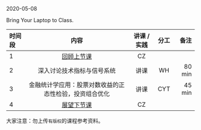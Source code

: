 2020-05-08

Bring Your Laptop to Class. 

| 时间段 |  内容    | 讲课 / 实践 |  分工  |备注       |
| :---|   :----:   |   :----:    | :----: | ---: |
|  1  | [回顾上节课](../WW11/WW11-Plan.md)    |  CZ   |        |        |
|  2  | 深入讨论技术指标与信号系统  |  讲课   |    WH     |   80 min    |
|  3  | 金融统计学应用：股票对数收益的正态性检验，投资组合优化  | 讲课  |   CYT   |  45 min  |  
|  4  | [展望下节课](../WW13/WW13-Plan.md)     |  CZ   |      |        |


大家注意：勿上传``有版权``的课程参考资料。
